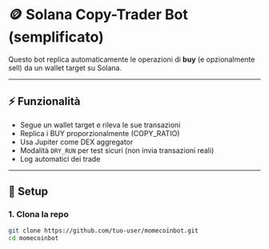 # 🪙 Solana Copy-Trader Bot (semplificato)

Questo bot replica automaticamente le operazioni di **buy** (e opzionalmente sell) da un wallet target su Solana.

---

## ⚡ Funzionalità
- Segue un wallet target e rileva le sue transazioni
- Replica i BUY proporzionalmente (COPY_RATIO)
- Usa Jupiter come DEX aggregator
- Modalità `DRY_RUN` per test sicuri (non invia transazioni reali)
- Log automatici dei trade

---

## 🚀 Setup

### 1. Clona la repo
```bash
git clone https://github.com/tuo-user/momecoinbot.git
cd momecoinbot
